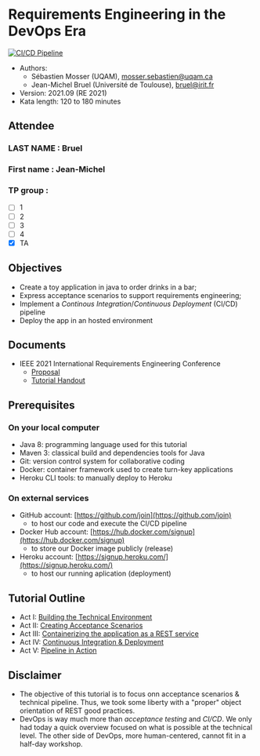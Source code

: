 # Requirements Engineering in the DevOps Era

[![CI/CD Pipeline](https://github.com/ace-lectures/re21-devops/actions/workflows/pipeline.yml/badge.svg)](https://github.com/ace-lectures/re21-devops/actions/workflows/pipeline.yml)

  - Authors: 
      - Sébastien Mosser (UQAM), [mosser.sebastien@uqam.ca](mosser.sebastien@uqam.ca)
    - Jean-Michel Bruel (Université de Toulouse), [bruel@irit.fr](bruel@irit.fr>)
  - Version: 2021.09 (RE 2021)
  - Kata length: 120 to 180 minutes

## Attendee

### LAST NAME : Bruel
### First name : Jean-Michel
### TP group : 
- [ ] 1
- [ ] 2
- [ ] 3
- [ ] 4
- [x] TA
## Objectives

  - Create a toy application in java to order drinks in a bar;
  - Express acceptance scenarios to support requirements engineering;
  - Implement a _Continous Integration_/_Continuous Deployment_ (CI/CD) pipeline
  - Deploy the app in an hosted environment

## Documents

  - IEEE 2021 International Requirements Engineering Conference
    - [Proposal](./docs/tutorial_proposal.pdf)
    - [Tutorial Handout](./docs/handout.pdf)

## Prerequisites

### On your local computer

  - Java 8: programming language used for this tutorial
  - Maven 3: classical build and dependencies tools for Java
  - Git: version control system for collaborative coding
  - Docker: container framework used to create turn-key applications
  - Heroku CLI tools: to manually deploy to Heroku

### On external services

  - GitHub account: [https://github.com/join](https://github.com/join)
    - to host our code and execute the CI/CD pipeline 
  - Docker Hub account: [https://hub.docker.com/signup](https://hub.docker.com/signup)
    - to store our Docker image publicly (release)
  - Heroku account: [https://signup.heroku.com/](https://signup.heroku.com/)
    - to host our running aplication (deployment) 

## Tutorial Outline

  - Act I: [Building the Technical Environment](./docs/Act_1.md)
  - Act II: [Creating Acceptance Scenarios](./docs/Act_2.md)
  - Act III: [Containerizing the application as a REST service](./docs/Act_3.md)
  - Act IV: [Continuous Integration & Deployment](./docs/Act_4.md) 
  - Act V: [Pipeline in Action](./docs/Act_5.md)

## Disclaimer

  - The objective of this tutorial is to focus onn acceptance scenarios & technical pipeline. Thus, we took some liberty with a "proper" object orientation of REST good practices.
  - DevOps is way much more than _acceptance testing_ and _CI/CD_. We only had today a quick overview focused on what is possible at the technical level. The other side of DevOps, more human-centered, cannot fit in a half-day workshop.
